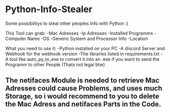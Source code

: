# Python-Info-Stealer
Some possibilitys to steal other peoples Info with Python :)

This Tool can grab:
-Mac Adresses
-Ip Adresses
-Installed Programms
-Computer Name
-OS
-Generic System and Processor Info
-Location


What you need to use it:
-Python installed on your PC
-A discord Server and Webhook for the webhook version
-The libraries listed in requirements.txt
-A tool like auto_py_to_exe to convert it into an .exe if you want to send the Programm to other People (Thats not legal btw)


The netifaces Module is needed to retrieve Mac Adresses could cause Problems, and uses much Storage, so i would recommend to you to delete the Mac Adress and netifaces Parts in the Code.
-

